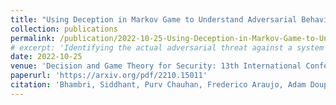```yaml
---
title: "Using Deception in Markov Game to Understand Adversarial Behaviors through a Capture-The-Flag Environment"
collection: publications
permalink: /publication/2022-10-25-Using-Deception-in-Markov-Game-to-Understand-Adversarial-Behaviors-through-a-Capture-The-Flag-Environment
# excerpt: 'Identifying the actual adversarial threat against a system vulnerability has been a long-standing challenge for cybersecurity re- search. To determine an optimal strategy for the defender, game-theoretic based decision models have been widely used to simulate the real-world attacker-defender scenarios while taking the defender’s constraints into consideration. In this work, we focus on understanding human attacker behaviors in order to optimize the defender’s strategy. To achieve this goal, we model attacker-defender engagements as Markov Games and search for their Bayesian Stackelberg Equilibrium. We validate our modeling approach and report our empirical findings using a Capture-The-Flag (CTF) setup, and we conduct user studies on adversaries with varying skill-levels. Our studies show that application-level deceptions are an op- timal mitigation strategy against targeted attacks—outperforming classic cyber-defensive maneuvers, such as patching or blocking network requests. We use this result to further hypothesize over the attacker’s behaviors when trapped in an embedded honeypot environment and present a detailed analysis of the same.'
date: 2022-10-25
venue: 'Decision and Game Theory for Security: 13th International Conference, GameSec 2022'
paperurl: 'https://arxiv.org/pdf/2210.15011'
citation: 'Bhambri, Siddhant, Purv Chauhan, Frederico Araujo, Adam Doupé, and Subbarao Kambhampati. "Using Deception in Markov Game to Understand Adversarial Behaviors Through a Capture-The-Flag Environment." In International Conference on Decision and Game Theory for Security, pp. 87-106. Cham: Springer International Publishing, 2022.'
---
```

<!-- **Abstract**: Identifying the actual adversarial threat against a system vulnerability has been a long-standing challenge for cybersecurity re- search. To determine an optimal strategy for the defender, game-theoretic based decision models have been widely used to simulate the real-world attacker-defender scenarios while taking the defender’s constraints into consideration. In this work, we focus on understanding human attacker behaviors in order to optimize the defender’s strategy. To achieve this goal, we model attacker-defender engagements as Markov Games and search for their Bayesian Stackelberg Equilibrium. We validate our modeling approach and report our empirical findings using a Capture-The-Flag (CTF) setup, and we conduct user studies on adversaries with varying skill-levels. Our studies show that application-level deceptions are an op- timal mitigation strategy against targeted attacks—outperforming classic cyber-defensive maneuvers, such as patching or blocking network requests. We use this result to further hypothesize over the attacker’s behaviors when trapped in an embedded honeypot environment and present a detailed analysis of the same.

[Download paper here](https://github.com/sbhambr1/siddhantbhambri.github.io/raw/master/files/Contrastively%20Learning%20Visual%20Attention%20as%20Affordance%20Cues%20from%20Demonstrations%20for%20Robotic%20Grasping.pdf) -->

<!-- Recommended citation: Y. Zha, S. Bhambri and L. Guan, "Contrastively Learning Visual Attention as Affordance Cues from Demonstrations for Robotic Grasping," 2021 IEEE/RSJ International Conference on Intelligent Robots and Systems (IROS), 2021, pp. 7835-7842, doi: 10.1109/IROS51168.2021.9636760. -->